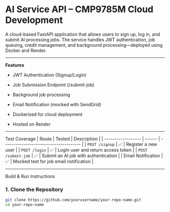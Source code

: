 # AI Service API – CMP9785M Cloud Development
A cloud-based FastAPI application that allows users to sign up, log in, and submit AI processing jobs. The service handles JWT authentication, job queuing, credit management, and background processing—deployed using Docker and Render.

---

**Features**
- JWT Authentication (Signup/Login)

- Job Submission Endpoint (/submit-job)

- Background job processing

- Email Notification (mocked with SendGrid)

- Dockerized for cloud deployment

- Hosted on Render

---
Test Coverage
| Route              | Tested | Description                            |
| ------------------ | ------ | -------------------------------------- |
| `POST /signup`     | ✅      | Register a new user                    |
| `POST /login`      | ✅      | Login user and return access token     |
| `POST /submit-job` | ✅      | Submit an AI job with authentication   |
| Email Notification | ✅      | Mocked test for job email notification |

---

Build & Run Instructions

### 1. Clone the Repository

```bash
git clone https://github.com/yourusername/your-repo-name.git
cd your-repo-name
